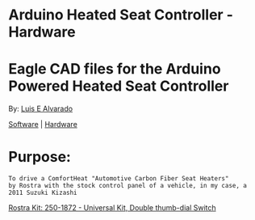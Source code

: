 # Arduino Heated Seat Controller - Hardware
# Eagle CAD files for the Arduino Powered Heated Seat Controller
  By: [Luis E Alvarado](mailto:admin@avnet.ws)
  
  [Software](https://github.com/avluis/ArduinoHeatedSeatController) | 
  [Hardware](https://github.com/avluis/ArduinoHeatedSeatController-Hardware)
  
# Purpose:
	To drive a ComfortHeat "Automotive Carbon Fiber Seat Heaters"
  	by Rostra with the stock control panel of a vehicle, in my case, a 2011 Suzuki Kizashi
  [Rostra Kit: 250-1872 - Universal Kit, Double thumb-dial Switch](http://www.rostra.com/manuals/250-1870_Form5261.pdf)
